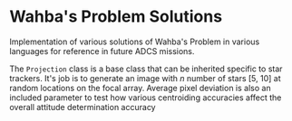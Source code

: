 # Wahba's Problem Solutions 

Implementation of various solutions of Wahba's Problem in various languages for reference in future ADCS missions.

The `Projection` class is a base class that can be inherited specific to star trackers. It's job is to generate an image with *n* number of stars [5, 10] at random locations on the focal array. Average pixel deviation is also an included parameter to test how various centroiding accuracies affect the overall attitude determination accuracy

